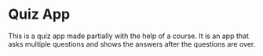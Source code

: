 # Quiz App

This is a quiz app made partially with the help of a course. It is an app that asks multiple questions and shows the answers after the questions are over.

